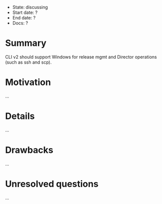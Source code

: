 - State: discussing
- Start date: ?
- End date: ?
- Docs: ?

# Summary

CLI v2 should support Windows for release mgmt and Director operations (such as ssh and scp).

# Motivation

...

# Details

...

# Drawbacks

...

# Unresolved questions

...
